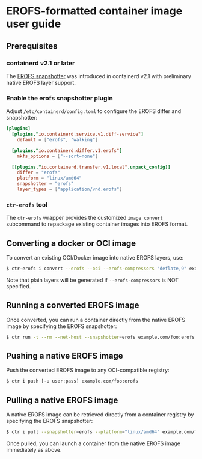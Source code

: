 # EROFS-formatted container image user guide

## Prerequisites

### containerd v2.1 or later

The [EROFS snapshotter](https://github.com/containerd/containerd/blob/main/docs/snapshotters/erofs.md)
was introduced in containerd v2.1 with preliminary native EROFS layer support.

### Enable the erofs snapshotter plugin

Adjust `/etc/containerd/config.toml` to configure the EROFS differ and
snapshotter:

```toml
[plugins]
  [plugins."io.containerd.service.v1.diff-service"]
    default = ["erofs", "walking"]

  [plugins."io.containerd.differ.v1.erofs"]
    mkfs_options = ["--sort=none"]

  [[plugins."io.containerd.transfer.v1.local".unpack_config]]
    differ = "erofs"
    platform = "linux/amd64"
    snapshotter = "erofs"
    layer_types = ["application/vnd.erofs"]
```

### `ctr-erofs` tool

The `ctr-erofs` wrapper provides the customized `image convert` subcommand to
repackage existing container images into EROFS format.

## Converting a docker or OCI image

To convert an existing OCI/Docker image into native EROFS layers, use:

``` bash
$ ctr-erofs i convert --erofs --oci --erofs-compressors "deflate,9" example.com/foo:orig example.com/foo:erofs
```

Note that plain layers will be generated if `--erofs-compressors` is NOT
specified.

## Running a converted EROFS image

Once converted, you can run a container directly from the native EROFS image
by specifying the EROFS snapshotter:

``` bash
$ ctr run -t --rm --net-host --snapshotter=erofs example.com/foo:erofs erofs_test /bin/bash
```

## Pushing a native EROFS image

Push the converted EROFS image to any OCI-compatible registry:

``` bash
$ ctr i push [-u user:pass] example.com/foo:erofs
```

## Pulling a native EROFS image

A native EROFS image can be retrieved directly from a container registry by
specifying the EROFS snapshotter:

``` bash
$ ctr i pull --snapshotter=erofs --platform="linux/amd64" example.com/foo:erofs
```

Once pulled, you can launch a container from the native EROFS image
immediately as above.
